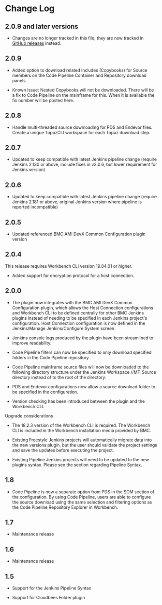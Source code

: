 Change Log
=========

2.0.9 and later versions
------

- Changes are no longer tracked in this file; they are now tracked in [GitHub releases](https://github.com/jenkinsci/compuware-scm-downloader-plugin/releases) instead.

2.0.9
------

- Added option to download related Includes (Copybooks) for Source members on the Code Pipeline Container and Repository download panels.

- Known Issue: Nested Copybooks will not be downloaded. There will be a fix to Code Pipeline on the mainframe for this. When it is available the fix number will be posted here.

2.0.8
------

- Handle multi-threaded source downloading for PDS and Endevor files. Create a unique TopazCLI workspace for each Topaz download step. 

2.0.7
------

- Updated to keep compatible with latest Jenkins pipeline change (require Jenkins 2.130 or above, include fixes in v2.0.6, but lower requirement for Jenkins version)

2.0.6
------

- Updated to keep compatible with latest Jenkins pipeline change (require Jenkins 2.181 or above, original Jenkins version where pipeline is reported incompatible)

2.0.5
------

- Updated referenced BMC AMI DevX Common Configuration plugin version

2.0.4
------

This release requires Workbench CLI version 19.04.01 or higher.

- Added support for encryption protocol for a host connection.

2.0.0
------

- The plugin now integrates with the BMC AMI DevX Common Configuration plugin, which allows the Host Connection configurations and Workbench CLI to be defined centrally for other BMC Jenkins plugins instead of needing to be specified in each Jenkins project's configuration. Host Connection configuration is now defined in the Jenkins/Manage Jenkins/Configure System screen.
 
- Jenkins console logs produced by the plugin have been streamlined to improve readability.

- Code Pipeline filters can now be specified to only download specified folders in the Code Pipeline repository.

- Code Pipeline mainframe source files will now be downloaded to the following directory structure under the Jenkins Workspace <Jenkins Project>/<ISPW Application Name>/MF_Source directory instead of to the root of the <ISPW Application Name> directory.

- PDS and Endevor configurations now allow a source download folder to be specified in the configuration.

- Version checking has been introduced between the plugin and the Workbench CLI.

Upgrade considerations

- The 18.2.3 version of the Workbench CLI is required. The Workbench CLI is included in the Workbench installation media provided by BMC.

- Existing Freestyle Jenkins projects will automatically migrate data into the new versions plugin, but the user should validate the project settings and save the updates before executing the project.

- Existing Pipeline Jenkins projects will need to be updated to the new plugins syntax. Please see the section regarding Pipeline Syntax.

1.8
------

- Code Pipeline is now a separate option from PDS in the SCM section of the configuration. By using Code Pipeline, users are able to configure the source download using the same selection and filtering options as the Code Pipeline Repository Explorer in Workbench.

1.7
------

- Maintenance release

1.6
------

- Maintenance release

1.5
------

- Support for the Jenkins Pipeline Syntax

- Support for Cloudbees Folder plugin
